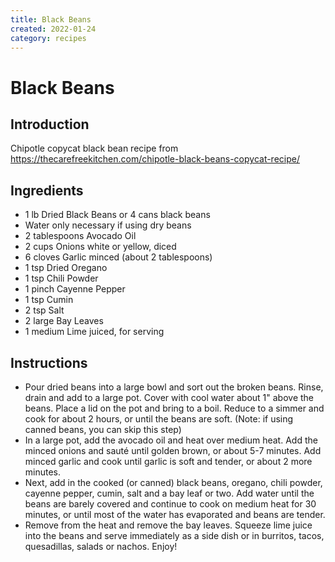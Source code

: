 ```yaml
---
title: Black Beans
created: 2022-01-24
category: recipes
---
```

# Black Beans

## Introduction

Chipotle copycat black bean recipe from
https://thecarefreekitchen.com/chipotle-black-beans-copycat-recipe/

## Ingredients

- 1 lb Dried Black Beans or 4 cans black beans
- Water only necessary if using dry beans
- 2 tablespoons Avocado Oil
- 2 cups Onions white or yellow, diced
- 6 cloves Garlic minced (about 2 tablespoons)
- 1 tsp Dried Oregano
- 1 tsp Chili Powder
- 1 pinch Cayenne Pepper
- 1 tsp Cumin
- 2 tsp Salt
- 2 large Bay Leaves
- 1 medium Lime juiced, for serving

## Instructions

- Pour dried beans into a large bowl and sort out the broken beans. Rinse, drain
  and add to a large pot. Cover with cool water about 1" above the beans. Place
  a lid on the pot and bring to a boil. Reduce to a simmer and cook for about 2
  hours, or until the beans are soft. (Note: if using canned beans, you can skip
  this step)
- In a large pot, add the avocado oil and heat over medium heat. Add the minced
  onions and sauté until golden brown, or about 5-7 minutes. Add minced garlic
  and cook until garlic is soft and tender, or about 2 more minutes.
- Next, add in the cooked (or canned) black beans, oregano, chili powder,
  cayenne pepper, cumin, salt and a bay leaf or two. Add water until the beans
  are barely covered and continue to cook on medium heat for 30 minutes, or
  until most of the water has evaporated and beans are tender.
- Remove from the heat and remove the bay leaves. Squeeze lime juice into the
  beans and serve immediately as a side dish or in burritos, tacos, quesadillas,
  salads or nachos. Enjoy!
